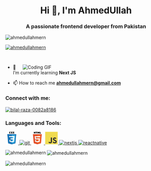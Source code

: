 <h1 align="center">Hi 👋, I'm AhmedUllah</h1>
<h3 align="center">A passionate frontend developer from Pakistan</h3>

<p align="left"> <img src="https://komarev.com/ghpvc/?username=ahmedullahmern&label=Profile%20views&color=0e75b6&style=flat" alt="ahmedullahmern" /> </p>

<p align="left"> <a href="https://github.com/ryo-ma/github-profile-trophy"><img src="https://github-profile-trophy.vercel.app/?username=ahmedullahmern" alt="ahmedullahmern" /></a> </p>

<p align="left"> <a href="https://twitter.com/" target="blank"><img src="https://img.shields.io/twitter/follow/?logo=twitter&style=for-the-badge" alt="" /></a> </p>
<img align="right" alt="Coding GIF" width="450" src="https://media.tenor.com/NOYF3f82b_gAAAAC/programmer.gif">

- 🌱 I’m currently learning **Next JS**

- 📫 How to reach me **ahmedullahmern@gmail.com**

<h3 align="left">Connect with me:</h3>
<p align="left">
  <p align="left">
<a href="https://www.linkedin.com/in/ahmedullahmern/"><img align="center" src="https://raw.githubusercontent.com/rahuldkjain/github-profile-readme-generator/master/src/images/icons/Social/linked-in-alt.svg" alt="bilal-raza-0082a8186" height="30" width="40" /></a>

</p>

<h3 align="left">Languages and Tools:</h3>
<p align="left"> <a href="https://www.w3schools.com/css/" target="_blank" rel="noreferrer"> <img src="https://raw.githubusercontent.com/devicons/devicon/master/icons/css3/css3-original-wordmark.svg" alt="css3" width="40" height="40"/> </a> <a href="https://git-scm.com/" target="_blank" rel="noreferrer"> <img src="https://www.vectorlogo.zone/logos/git-scm/git-scm-icon.svg" alt="git" width="40" height="40"/> </a> <a href="https://www.w3.org/html/" target="_blank" rel="noreferrer"> <img src="https://raw.githubusercontent.com/devicons/devicon/master/icons/html5/html5-original-wordmark.svg" alt="html5" width="40" height="40"/> </a> <a href="https://developer.mozilla.org/en-US/docs/Web/JavaScript" target="_blank" rel="noreferrer"> <img src="https://raw.githubusercontent.com/devicons/devicon/master/icons/javascript/javascript-original.svg" alt="javascript" width="40" height="40"/> </a> <a href="https://nextjs.org/" target="_blank" rel="noreferrer"> <img src="https://cdn.worldvectorlogo.com/logos/nextjs-2.svg" alt="nextjs" width="40" height="40"/> </a> <a href="https://reactnative.dev/" target="_blank" rel="noreferrer"> <img src="https://reactnative.dev/img/header_logo.svg" alt="reactnative" width="40" height="40"/> </a> </p>

<p><img align="left" src="https://github-readme-stats.vercel.app/api/top-langs?username=ahmedullahmern&show_icons=true&locale=en&layout=compact" alt="ahmedullahmern" /></p>

<p>&nbsp;<img align="center" src="https://github-readme-stats.vercel.app/api?username=ahmedullahmern&show_icons=true&locale=en" alt="ahmedullahmern" /></p>

<p><img align="center" src="https://github-readme-streak-stats.herokuapp.com/?user=ahmedullahmern&" alt="ahmedullahmern" /></p>
